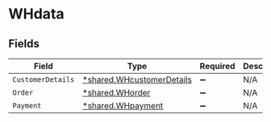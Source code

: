 # WHdata


## Fields

| Field                                                                        | Type                                                                         | Required                                                                     | Description                                                                  |
| ---------------------------------------------------------------------------- | ---------------------------------------------------------------------------- | ---------------------------------------------------------------------------- | ---------------------------------------------------------------------------- |
| `CustomerDetails`                                                            | [*shared.WHcustomerDetails](../../../pkg/models/shared/whcustomerdetails.md) | :heavy_minus_sign:                                                           | N/A                                                                          |
| `Order`                                                                      | [*shared.WHorder](../../../pkg/models/shared/whorder.md)                     | :heavy_minus_sign:                                                           | N/A                                                                          |
| `Payment`                                                                    | [*shared.WHpayment](../../../pkg/models/shared/whpayment.md)                 | :heavy_minus_sign:                                                           | N/A                                                                          |